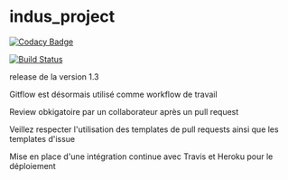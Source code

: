 # indus_project

[![Codacy Badge](https://api.codacy.com/project/badge/Grade/845b832f8c9249dd885f72023b916c96)](https://www.codacy.com/app/yvesbellenger/indus_project?utm_source=github.com&amp;utm_medium=referral&amp;utm_content=YvesBellenger/indus_project&amp;utm_campaign=Badge_Grade)

[![Build Status](https://travis-ci.org/YvesBellenger/indus_project.svg?branch=master)](https://travis-ci.org/YvesBellenger/indus_project)

release de la version 1.3

Gitflow est désormais utilisé comme workflow de travail

Review obkigatoire par un collaborateur après un pull request

Veillez respecter l'utilisation des templates de pull requests ainsi que les templates d'issue 

Mise en place d'une intégration continue avec Travis et Heroku pour le déploiement
